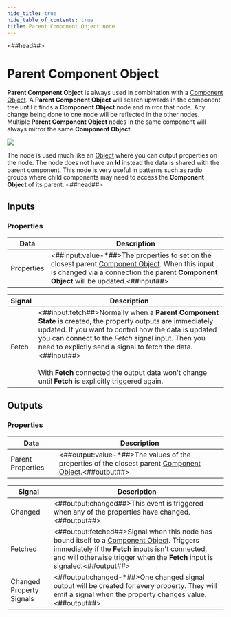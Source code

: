 ```yaml
---
hide_title: true
hide_table_of_contents: true
title: Parent Component Object node
---
```


<##head##>

# Parent Component Object

**Parent Component Object** is always used in combination with a [Component Object](/nodes/component-utilities/component-object). A **Parent Component Object** will search upwards in the component tree until it finds a **Component Object** node and mirror that node. Any change being done to one node will be reflected in the other nodes. Multiple **Parent Component Object** nodes in the same component will always mirror the same **Component Object**.

<div className="ndl-image-with-background">

![](/nodes/component-utilities/parent-component-object/parent-component-object.png)

</div>

The node is used much like an [Object](/nodes/data/object/object-node) where you can output properties on the node. The node does not have an **Id** instead the data is shared with the parent component. This node is very useful in patterns such as radio groups where child components may need to access the **Component Object** of its parent.
<##head##>

## Inputs

### Properties

| Data                                         | Description                                                                                                                                                                                                                              |
| -------------------------------------------- | ---------------------------------------------------------------------------------------------------------------------------------------------------------------------------------------------------------------------------------------- |
| <span className="ndl-data">Properties</span> | <##input:value-\*##>The properties to set on the closest parent [Component Object](/nodes/component-utilities/component-object). When this input is changed via a connection the parent **Component Object** will be updated.<##input##> |

| Signal                                    | Description                                                                                                                                                                                                                                                                                                                                                                                            |
| ----------------------------------------- | ------------------------------------------------------------------------------------------------------------------------------------------------------------------------------------------------------------------------------------------------------------------------------------------------------------------------------------------------------------------------------------------------------ |
| <span className="ndl-signal">Fetch</span> | <##input:fetch##>Normally when a **Parent Component State** is created, the property outputs are immediately updated. If you want to control how the data is updated you can connect to the _Fetch_ signal input. Then you need to explictly send a signal to fetch the data.<##input##><br/><br/>With **Fetch** connected the output data won't change until **Fetch** is explicitly triggered again. |

## Outputs

### Properties

| Data                                                | Description                                                                                                                                          |
| --------------------------------------------------- | ---------------------------------------------------------------------------------------------------------------------------------------------------- |
| <span className="ndl-data">Parent Properties</span> | <##output:value-\*##>The values of the properties of the closest parent [Component Object](/nodes/component-utilities/component-object).<##output##> |

| Signal                                                       | Description                                                                                                                                                                                                                                                                 |
| ------------------------------------------------------------ | --------------------------------------------------------------------------------------------------------------------------------------------------------------------------------------------------------------------------------------------------------------------------- |
| <span className="ndl-signal">Changed</span>                  | <##output:changed##>This event is triggered when any of the properties have changed.<##output##>                                                                                                                                                                            |
| <span className="ndl-signal">Fetched</span>                  | <##output:fetched##>Signal when this node has bound itself to a [Component Object](/nodes/component-utilities/component-object). Triggers immediately if the **Fetch** inputs isn't connected, and will otherwise trigger when the **Fetch** input is signaled.<##output##> |
| <span className="ndl-signal">Changed Property Signals</span> | <##output:changed-\*##>One changed signal output will be created for every property. They will emit a signal when the property changes value.<##output##>                                                                                                                   |
